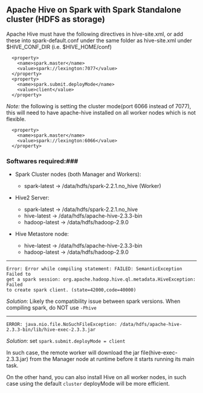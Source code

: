 ## Apache Hive on Spark with Spark Standalone cluster (HDFS as storage) ##

Apache Hive must have the following directives in hive-site.xml, or add these into spark-default.conf
under the same folder as hive-site.xml under $HIVE_CONF_DIR (i.e. $HIVE_HOME/conf)
```
  <property>
    <name>spark.master</name>
    <value>spark://lexington:7077</value>
  </property>
  <property>
    <name>spark.submit.deployMode</name>
    <value>client</value>
  </property>
```

*Note:* the following is setting the cluster mode(port 6066 instead of 7077), this will need to have 
apache-hive installed on all worker nodes which is not flexible.
```
  <property>
    <name>spark.master</name>
    <value>spark://lexington:6066</value>
  </property>
```

### Softwares required:###
* Spark Cluster nodes (both Manager and Workers):
  - spark-latest -> /data/hdfs/spark-2.2.1.no_hive (Worker)

* Hive2 Server:
  - spark-latest -> /data/hdfs/spark-2.2.1.no_hive
  - hive-latest -> /data/hdfs/apache-hive-2.3.3-bin
  - hadoop-latest -> /data/hdfs/hadoop-2.9.0

* Hive Metastore node:
  - hive-latest -> /data/hdfs/apache-hive-2.3.3-bin
  - hadoop-latest -> /data/hdfs/hadoop-2.9.0


---
```
Error: Error while compiling statement: FAILED: SemanticException Failed to
get a spark session: org.apache.hadoop.hive.ql.metadata.HiveException: Failed
to create spark client. (state=42000,code=40000)
```
*Solution*: Likely the compatibility issue between spark versions. When compiling spark, do NOT use `-Phive` 

---
```
ERROR: java.nio.file.NoSuchFileException: /data/hdfs/apache-hive-2.3.3-bin/lib/hive-exec-2.3.3.jar
```
*Solution*: set `spark.submit.deployMode = client`

In such case, the remote worker will download the jar file(hive-exec-2.3.3.jar) from the Manager node
at runtime before it starts running its main task. 

On the other hand, you can also install Hive on all worker nodes, in such case using the default 
`cluster` deployMode will be more efficient.

